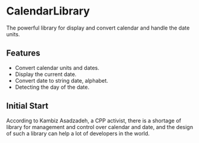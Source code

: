 # CalendarLibrary

The powerful library for display and convert calendar and handle the date units.

## Features

- Convert calendar units and dates.
- Display the current date.
- Convert date to string date, alphabet.
- Detecting the day of the date.


## Initial Start

According to Kambiz Asadzadeh, a CPP activist, there is a shortage of library for management and control over calendar and date, and the design of such a library can help a lot of developers in the world.
